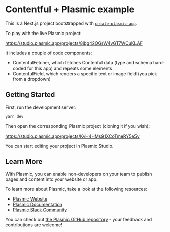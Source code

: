 # Contentful + Plasmic example

This is a Next.js project bootstrapped with [`create-plasmic-app`](https://www.npmjs.com/package/create-plasmic-app).

To play with the live Plasmic project:

https://studio.plasmic.app/projects/8ibg42QGrW4vGT7WCuKLAF

It includes a couple of code components:

- ContenfulFetcher, which fetches Contenful data (type and schema hard-coded for this app) and repeats some elements
- ContenfulField, which renders a specific text or image field (you pick from a dropdown)

## Getting Started

First, run the development server:

```bash
yarn dev
```

Then open the corresponding Plasmic project (cloning it if you wish):

https://studio.plasmic.app/projects/KvH4HMs91XCoTmeRY5e5v

You can start editing your project in Plasmic Studio.

## Learn More

With Plasmic, you can enable non-developers on your team to publish pages and content into your website or app.

To learn more about Plasmic, take a look at the following resources:

- [Plasmic Website](https://www.plasmic.app/)
- [Plasmic Documentation](https://docs.plasmic.app/learn/)
- [Plasmic Slack Community](https://www.plasmic.app/slack)

You can check out [the Plasmic GitHub repository](https://github.com/plasmicapp/plasmic) - your feedback and contributions are welcome!
